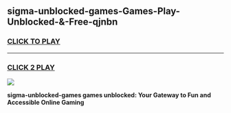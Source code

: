 
## sigma-unblocked-games-Games-Play-Unblocked-&-Free-qjnbn
<h3>
<a href="https://premium76.site?title=sigma-unblocked-games&ref=24A">CLICK TO PLAY</a></h3>
<hr>

<h3>
<a href="https://premium76.site?title=sigma-unblocked-games&ref=24A">CLICK 2 PLAY</a>
  
</h3>

<a href="https://premium76.site?title=sigma-unblocked-games&ref=24A"><img src="https://clearcache.store/games.png"></a>


**sigma-unblocked-games games unblocked: Your Gateway to Fun and Accessible Online Gaming**
